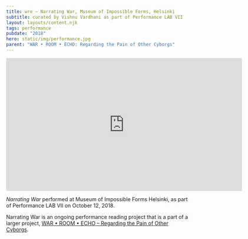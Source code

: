 ```yaml
---
title: wre ~ Narrating War, Museum of Impossible Forms, Helsinki
subtitle: curated by Vishnu Vardhani as part of Performance LAB VII
layout: layouts/content.njk
tags: performance
pubdate: "2018"
hero: static/img/performance.jpg
parent: "WAR • ROOM • ECHO: Regarding the Pain of Other Cyborgs"
---
```

<iframe src="https://player.vimeo.com/video/297712769" width="640" height="360" frameborder="0" webkitallowfullscreen mozallowfullscreen allowfullscreen></iframe>

_Narrating War_ performed at Museum of Impossible Forms Helsinki, as part of Performance LAB VII on October 12, 2018.

Narrating War is an ongoing performance reading project that is a part of a larger project, [WAR • ROOM • ECHO – Regarding the Pain of Other Cyborgs](https://aliakbarmehta.com/projects/war-room-echo.html).
